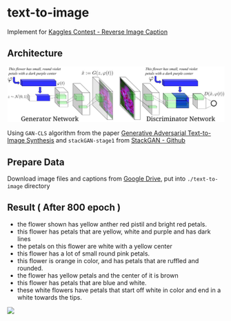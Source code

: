 # text-to-image
Implement for [Kaggles Contest - Reverse Image Caption](https://www.kaggle.com/c/datalabcup-reverse-image-caption-ver2/leaderboard)
## Architecture
<img src="architecture.jpeg">  

Using `GAN-CLS` algorithm from the paper [Generative Adversarial Text-to-Image Synthesis](http://arxiv.org/abs/1605.05396) and `stackGAN-stage1` from [StackGAN - Github](https://github.com/hanzhanggit/StackGAN)

## Prepare Data
Download image files and captions from [Google Drive](https://drive.google.com/drive/folders/1aUJrBoIN3l9U5p5pNXT0NeNzlyBWF54u?usp=sharing), put into `./text-to-image` directory

## Result ( After 800 epoch )
* the flower shown has yellow anther red pistil and bright red petals.
* this flower has petals that are yellow, white and purple and has dark lines
* the petals on this flower are white with a yellow center
* this flower has a lot of small round pink petals.
* this flower is orange in color, and has petals that are ruffled and rounded.
* the flower has yellow petals and the center of it is brown
* this flower has petals that are blue and white.
* these white flowers have petals that start off white in color and end in a white towards the tips.  
<img src="train_samples/train_799.png"/>
